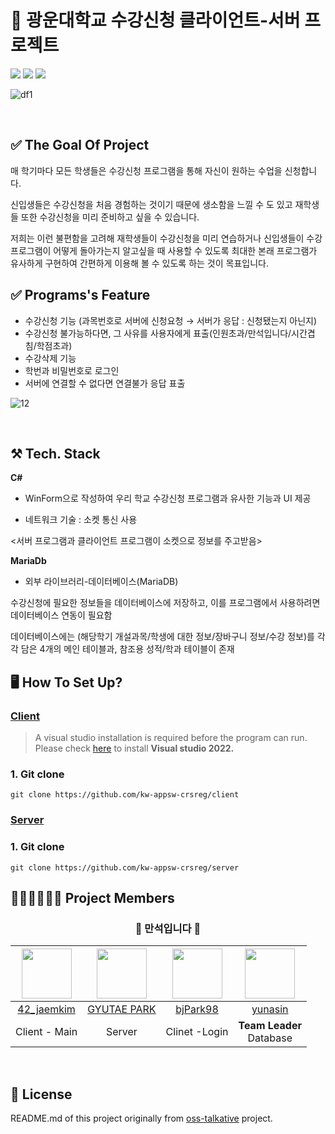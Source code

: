# 📖 광운대학교 수강신청 클라이언트-서버 프로젝트

<img src="https://img.shields.io/badge/MariaDB-003545?style=flat-square&logo=mariadb&logoColor=white"> <img src="https://img.shields.io/badge/.Net-512BD4?style=flat-square&logo=dotnet&logoColor=white"> <img src="https://img.shields.io/badge/Visual Studio-5C2D91?style=flat-square&logo=visualstudio&logoColor=white">

![df1](https://github.com/kw-appsw-crsreg/.github/assets/113542209/8f5c59ae-807b-4dec-b39e-505b9a3579ef)




<br>

## ✅ The Goal Of Project
매 학기마다 모든 학생들은 수강신청 프로그램을 통해 자신이 원하는 수업을 신청합니다. 

신입생들은 수강신청을 처음 경험하는 것이기 때문에 생소함을 느낄 수 도 있고 재학생들 또한 수강신청을 미리 준비하고 싶을 수 있습니다. 

저희는 이런 불편함을 고려해 재학생들이 수강신청을 미리 연습하거나 신입생들이 수강프로그램이 어떻게 돌아가는지 알고싶을 때 사용할 수 있도록 최대한 본래 프로그램가 유사하게 구현하여 간편하게 이용해 볼 수 있도록 하는 것이 목표입니다.

## ✅ Programs's Feature
- 수강신청 기능 (과목번호로 서버에 신청요청 → 서버가 응답 : 신청됐는지 아닌지)
- 수강신청 불가능하다면, 그 사유를 사용자에게 표출(인원초과/만석입니다/시간겹침/학점초과)
- 수강삭제 기능
- 학번과 비밀번호로 로그인
- 서버에 연결할 수 없다면 연결불가 응답 표출

![12](https://github.com/kw-appsw-crsreg/.github/assets/113542209/badfc4f9-ca82-46f4-bb2f-d87f2d9fe34d)



<br> 


## ⚒️ Tech. Stack
**C#** 

- WinForm으로 작성하여 우리 학교 수강신청 프로그램과 유사한 기능과 UI 제공

- 네트워크 기술 : 소켓 통신 사용

<서버 프로그램과 클라이언트 프로그램이 소켓으로 정보를 주고받음>

**MariaDb**
- 외부 라이브러리-데이터베이스(MariaDB)

수강신청에 필요한 정보들을 데이터베이스에 저장하고, 이를 프로그램에서 사용하려면 데이터베이스 연동이 필요함

데이터베이스에는 (해당학기 개설과목/학생에 대한 정보/장바구니 정보/수강 정보)를 각각 담은 4개의 메인 테이블과, 참조용 성적/학과 테이블이 존재

## 🖥️ How To Set Up?

### [Client](https://github.com/kw-appsw-crsreg/client)

> A visual studio installation is required before the program can run. Please check [here](https://visualstudio.microsoft.com/ko/downloads/) to install **Visual studio 2022.**

### 1. Git clone
```shell
git clone https://github.com/kw-appsw-crsreg/client

```

### [Server](https://github.com/kw-appsw-crsreg/server)

### 1. Git clone
```shell
git clone https://github.com/kw-appsw-crsreg/server

```

## 🧑‍🤝‍🧑🧑‍🤝‍🧑 Project Members

 <div align="center">
  
  ### 🐔 만석입니다 🐔

|<img src="https://avatars.githubusercontent.com/u/28249968?v=4" width="80">|<img src="https://avatars.githubusercontent.com/u/64678476?v=4" width="80">|<img src ="https://avatars.githubusercontent.com/u/113542209?v=4" width="80">|<img src="https://avatars.githubusercontent.com/u/112372174?v=4" width="80">|
|:---:|:---:|:---:|:---:|
|[42_jaemkim](https://github.com/andrew00874)|[GYUTAE PARK](https://github.com/doraemon500)|[bjPark98](https://github.com/bjPark98)|[yunasin](https://github.com/star1502)|
|Client - Main | Server | Clinet -Login | **Team Leader**<br>Database|
  
   </div>
  
  <br>

## 🧾 License
  README.md of this project originally from [oss-talkative](https://github.com/oss-talkative/.github) project.
